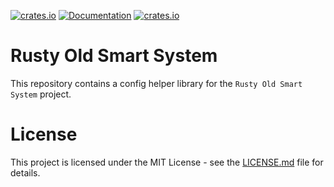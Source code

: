 [![crates.io](https://img.shields.io/crates/v/ross-config.svg)](https://crates.io/crates/ross-config)
[![Documentation](https://docs.rs/ross-config/badge.svg)](https://docs.rs/ross-config)
[![crates.io](https://img.shields.io/crates/d/ross-config.svg)](https://crates.io/crates/ross-config)

# Rusty Old Smart System
This repository contains a config helper library for the `Rusty Old Smart System` project. 

# License
This project is licensed under the MIT License - see the [LICENSE.md](LICENSE.md) file for details.
